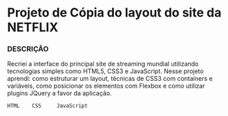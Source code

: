 # Projeto de Cópia do layout do site da NETFLIX

### DESCRIÇÃO
Recriei a interface do principal site de streaming mundial utilizando tecnologias simples como HTML5, CSS3 e JavaScript. Nesse projeto aprendi: como estruturar um layout, técnicas de CSS3 com containers e variáveis, como posicionar os elementos com Flexbox e como utilizar plugins JQuery a favor da aplicação.

    HTML    CSS     JavaScript